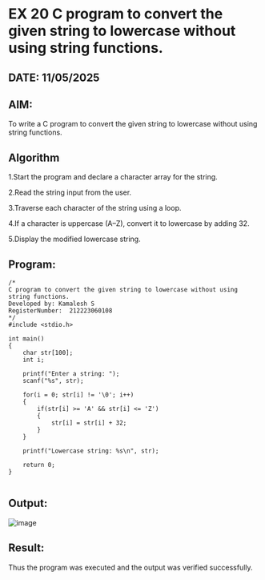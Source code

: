 # EX 20 C program to convert the given string to lowercase without using string functions.
## DATE: 11/05/2025
## AIM:
To write a C program to convert the given string to lowercase without using string functions.

## Algorithm
1.Start the program and declare a character array for the string.

2.Read the string input from the user.

3.Traverse each character of the string using a loop.

4.If a character is uppercase (A–Z), convert it to lowercase by adding 32.

5.Display the modified lowercase string.  

## Program:
```
/*
C program to convert the given string to lowercase without using string functions.
Developed by: Kamalesh S
RegisterNumber:  212223060108
*/
#include <stdio.h>

int main()
{
    char str[100];
    int i;

    printf("Enter a string: ");
    scanf("%s", str);

    for(i = 0; str[i] != '\0'; i++)
    {
        if(str[i] >= 'A' && str[i] <= 'Z')
        {
            str[i] = str[i] + 32;
        }
    }

    printf("Lowercase string: %s\n", str);

    return 0;
}


```

## Output:

![image](https://github.com/user-attachments/assets/13426c74-c70c-4390-8bce-0d04b96ebca9)


## Result:
Thus the program was executed and the output was verified successfully.
